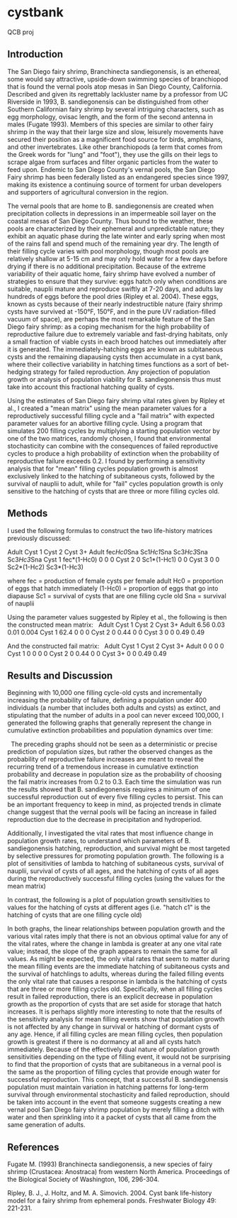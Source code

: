# cystbank
QCB proj

## Introduction

The San Diego fairy shrimp, Branchinecta sandiegonensis, is an ethereal, some would say attractive, upside-down swimming species of branchiopod that is found the vernal pools atop mesas in San Diego County, California.  Described and given its regrettably lackluster name by a professor from UC Riverside in 1993, B. sandiegonensis can be distinguished from other Southern Californian fairy shrimp by several intriguing characters, such as egg morphology, ovisac length, and the form of the second antenna in males (Fugate 1993).  Members of this species are similar to other fairy shrimp in the way that their large size and slow, leisurely movements have secured their position as a magnificent food source for birds, amphibians, and other invertebrates.  Like other branchiopods (a term that comes from the Greek words for "lung" and "foot"), they use the gills on their legs to scrape algae from surfaces and filter organic particles from the water to feed upon.  Endemic to San Diego County's vernal pools, the San Diego Fairy shrimp has been federally listed as an endangered species since 1997, making its existence a continuing source of torment for urban developers and supporters of agricultural conversion in the region.
	
The vernal pools that are home to B. sandiegonensis are created when precipitation collects in depressions in an impermeable soil layer on the coastal mesas of San Diego County.  Thus bound to the weather, these pools are characterized by their ephemeral and unpredictable nature; they exhibit an aquatic phase during the late winter and early spring when most of the rains fall and spend much of the remaining year dry.  The length of their filling cycle varies with pool morphology, though most pools are relatively shallow at 5-15 cm and may only hold water for a few days before drying if there is no additional precipitation.  Because of the extreme variability of their aquatic home, fairy shrimp have evolved a number of strategies to ensure that they survive: eggs hatch only when conditions are suitable, nauplii mature and reproduce swiftly at 7-20 days, and adults lay hundreds of eggs before the pool dries (Ripley et al. 2004).  These eggs, known as cysts because of their nearly indestructible nature (fairy shrimp cysts have survived at -150°F, 150°F, and in the pure UV radiation-filled vacuum of space), are perhaps the most remarkable feature of the San Diego fairy shrimp: as a coping mechanism for the high probability of reproductive failure due to extremely variable and fast-drying habitats, only a small fraction of viable cysts in each brood hatches out immediately after it is generated.  The immediately-hatching eggs are known as subitaneous cysts and the remaining diapausing cysts then accumulate in a cyst bank, where their collective variability in hatching times functions as a sort of bet-hedging strategy for failed reproduction.  Any projection of population growth or analysis of population viability for B. sandiegonensis thus must take into account this fractional hatching quality of cysts.   
	
Using the estimates of San Diego fairy shrimp vital rates given by Ripley et al., I created a "mean matrix" using the mean parameter values for a reproductively successful filling cycle and a "fail matrix" with expected parameter values for an abortive filling cycle.  Using a program that simulates 200 filling cycles by multiplying a starting population vector by one of the two matrices, randomly chosen, I found that environmental stochasticity can combine with the consequences of failed reproductive cycles to produce a high probability of extinction when the probability of reproductive failure exceeds 0.2.  I found by performing a sensitivity analysis that for "mean" filling cycles population growth is almost exclusively linked to the hatching of subitaneous cysts, followed by the survival of nauplii to adult, while for "fail" cycles population growth is only sensitive to the hatching of cysts that are three or more filling cycles old.  

## Methods
	
I used the following formulas to construct the two life-history matrices previously discussed:

Adult
Cyst 1
Cyst 2
Cyst 3+
Adult
fec*Hc0*Sna
Sc1*Hc1*Sna
Sc3*Hc3*Sna
Sc3*Hc3*Sna
Cyst 1
fec*(1-Hc0)
0
0
0
Cyst 2
0
Sc1*(1-Hc1)
0
0
Cyst 3
0
0
Sc2*(1-Hc2)
Sc3*(1-Hc3)

where fec = production of female cysts per female adult
	Hc0 = proportion of eggs that hatch immediately
	(1-Hc0) = proportion of eggs that go into diapause 
	Sc1 = survival of cysts that are one filling cycle old
	Sna = survival of nauplii 

Using the parameter values suggested by Ripley et al., the following is then the constructed mean matrix:
 
Adult
Cyst 1
Cyst 2
Cyst 3+
Adult
6.56
0.03
0.01
0.004
Cyst 1
62.4
0
0
0
Cyst 2
0
0.44
0
0
Cyst 3
0
0
0.49
0.49
 



And the constructed fail matrix:
 
Adult
Cyst 1
Cyst 2
Cyst 3+
Adult
0
0
0
0
Cyst 1
0
0
0
0
Cyst 2
0
0.44
0
0
Cyst 3+
0
0
0.49
0.49

## Results and Discussion

Beginning with 10,000 one filling cycle-old cysts and incrementally increasing the probability of failure, defining a population under 400 individuals (a number that includes both adults and cysts) as extinct, and stipulating that the number of adults in a pool can never exceed 100,000, I generated the following graphs that generally represent the change in cumulative extinction probabilities and population dynamics over time:
 







 
The preceding graphs should not be seen as a deterministic or precise prediction of population sizes, but rather the observed changes as the probability of reproductive failure increases are meant to reveal the recurring trend of a tremendous increase in cumulative extinction probability and decrease in population size as the probability of choosing the fail matrix increases from 0.2 to 0.3.  Each time the simulation was run the results showed that B. sandiegonensis requires a minimum of one successful reproduction out of every five filling cycles to persist.  This can be an important frequency to keep in mind, as projected trends in climate change suggest that the vernal pools will be facing an increase in failed reproduction due to the decrease in precipitation and hydroperiod.
	
Additionally, I investigated the vital rates that most influence change in population growth rates, to understand which parameters of B. sandiegonensis hatching, reproduction, and survival might be most targeted by selective pressures for promoting population growth.  The following is a plot of sensitivities of lambda to hatching of subitaneous cysts, survival of nauplii, survival of cysts of all ages, and the hatching of cysts of all ages during the reproductively successful filling cycles (using the values for the mean matrix)

In contrast, the following is a plot of population growth sensitivities to values for the hatching of cysts at different ages (i.e. "hatch c1" is the hatching of cysts that are one filling cycle old)

In both graphs, the linear relationships between population growth and the various vital rates imply that there is not an obvious optimal value for any of the vital rates, where the change in lambda is greater at any one vital rate value; instead, the slope of the graph appears to remain the same for all values.  As might be expected, the only vital rates that seem to matter during the mean filling events are the immediate hatching of subitaneous cysts and the survival of hatchlings to adults, whereas during the failed filling events the only vital rate that causes a response in lambda is the hatching of cysts that are three or more filling cycles old.  Specifically, when all filling cycles result in failed reproduction, there is an explicit decrease in population growth as the proportion of cysts that are set aside for storage that hatch increases.  It is perhaps slightly more interesting to note that the results of the sensitivity analysis for mean filling events show that population growth is not affected by any change in survival or hatching of dormant cysts of any age.  Hence, if all filling cycles are mean filling cycles, then population growth is greatest if there is no dormancy at all and all cysts hatch immediately.  Because of the effectively dual nature of population growth sensitivities depending on the type of filling event, it would not be surprising to find that the proportion of cysts that are subitaneous in a vernal pool is the same as the proportion of filling cycles that provide enough water for successful reproduction.  This concept, that a successful B. sandiegonensis population must maintain variation in hatching patterns for long-term survival through environmental stochasticity and failed reproduction, should be taken into account in the event that someone suggests creating a new vernal pool San Diego fairy shrimp population by merely filling a ditch with water and then sprinkling into it a packet of cysts that all came from the same generation of adults.







## References

Fugate M. (1993) Branchinecta sandiegonensis, a new species of fairy shrimp (Crustacea: Anostraca) from western North America.  Proceedings of the Biological Society of Washington, 106, 296-304.

Ripley, B. J., J. Holtz, and M. A. Simovich. 2004. Cyst bank life-history model for a fairy shrimp from ephemeral ponds. Freshwater Biology 49: 221-231. 
